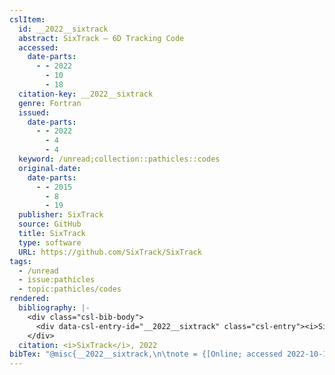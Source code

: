 ```yaml
---
cslItem:
  id: __2022__sixtrack
  abstract: SixTrack – 6D Tracking Code
  accessed:
    date-parts:
      - - 2022
        - 10
        - 18
  citation-key: __2022__sixtrack
  genre: Fortran
  issued:
    date-parts:
      - - 2022
        - 4
        - 4
  keyword: /unread;collection::pathicles::codes
  original-date:
    date-parts:
      - - 2015
        - 8
        - 19
  publisher: SixTrack
  source: GitHub
  title: SixTrack
  type: software
  URL: https://github.com/SixTrack/SixTrack
tags:
  - /unread
  - issue:pathicles
  - topic:pathicles/codes
rendered:
  bibliography: |-
    <div class="csl-bib-body">
      <div data-csl-entry-id="__2022__sixtrack" class="csl-entry"><i>SixTrack</i> 2022. SixTrack. Available at: <a href='https://github.com/SixTrack/SixTrack'>https://github.com/SixTrack/SixTrack</a> (Accessed: October 18, 2022).</div>
    </div>
  citation: <i>SixTrack</i>, 2022
bibTex: "@misc{__2022__sixtrack,\n\tnote = {[Online; accessed 2022-10-18]},\n\tyear = {2022},\n\tmonth = {apr 4},\n\tpublisher = {SixTrack},\n\ttitle = {SixTrack},\n\ttype = {Fortran},\n}\n\n"
---
```

